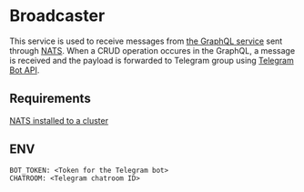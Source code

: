 # Broadcaster

This service is used to receive messages from [the GraphQL service](/todo-app/todo-app-graphql) sent through [NATS](https://nats.io/). 
When a CRUD operation occures in the GraphQL, a message is received and the payload is forwarded to Telegram group using [Telegram Bot API](https://github.com/tdlib/telegram-bot-api).

## Requirements

[NATS installed to a cluster](https://docs.nats.io/nats-server/installation)

## ENV
```
BOT_TOKEN: <Token for the Telegram bot>
CHATROOM: <Telegram chatroom ID>
```


